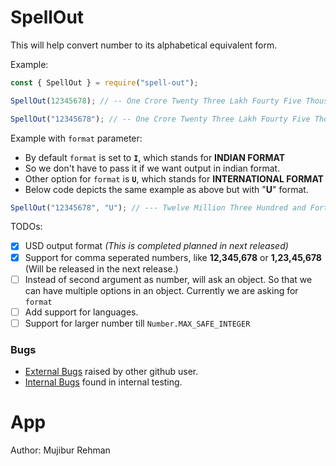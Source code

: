 # SpellOut

This will help convert number to its alphabetical equivalent form.

Example:
```javascript
const { SpellOut } = require("spell-out");

SpellOut(12345678); // -- One Crore Twenty Three Lakh Fourty Five Thousand Six Hundred Seventy Eight

SpellOut("12345678"); // -- One Crore Twenty Three Lakh Fourty Five Thousand Six Hundred Seventy Eight

```

Example with `format` parameter:
- By default `format` is set to **`I`**, which stands for **INDIAN FORMAT**
- So we don't have to pass it if we want output in indian format.
- Other option for `format` is **`U`**, which stands for **INTERNATIONAL FORMAT**
- Below code depicts the same example as above but with "**U**" format.
```javascript
SpellOut("12345678", "U"); // --- Twelve Million Three Hundred and Forty Five Thousand Six Hundred and Seventy Eight
```

TODOs:
- [x] USD output format _(This is completed planned in next released)_
- [x] Support for comma seperated numbers, like **12,345,678** or **1,23,45,678** (Will be released in the next release.)
- [ ] Instead of second argument as number, will ask an object. So that we can have multiple options in an object. Currently we are asking for `format`
- [ ] Add support for languages.
- [ ] Support for larger number till `Number.MAX_SAFE_INTEGER`

### Bugs
- [External Bugs](https://github.com/mujib2953/SpellOut/issues) raised by other github user.
- [Internal Bugs](https://github.com/mujib2953/SpellOut/blob/master/bugList.md) found in internal testing.

# App
Author: Mujibur Rehman
